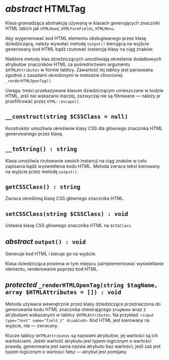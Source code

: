 *abstract* HTMLTag
===

Klasa gromadząca abstrakcję używaną w klasach generujących znaczniki HTML takich jak `HTMLHead`, `HTMLFormFields`, `HTMLMenu`.

Aby wygenerować kod HTML elementu obsługiwanego przez klasę dziedziczącą, należy wywołać metodę `output()` kierującą na wyjście generowany kod HTML bądź rzutować instancję klasy na ciąg znaków.

Niektóre metody klas dziedziczących umożliwiają określenie dodatkowych atrybutów znaczników HTML za pośrednictwem argumentu `$HTMLAttributes` w formie tablicy. Zawartość tej tablicy jest parsowana zgodnie z zasadami określonymi w metodzie chronionej `_renderHTMLOpenTag()`.

Uwaga: treści przekazywane klasom dziedziczącym umieszczane w kodzie HTML, jeśli nie wskazano inaczej, zazwyczaj nie są filtrowane — należy je przefiltrować przez `HTML::escape()`.

## `__construct(string $CSSClass = null)`

Konstruktor umożliwia określenie klasy CSS dla głównego znacznika HTML generowanego przez klasę.

## `__toString() : string`

Klasa umożliwia rzutowanie swoich instancji na ciąg znaków w celu zapisania bądź wyświetlenia kodu HTML. Metoda zwraca tekst kierowany na wyjście przez metodę `output()`.

## `getCSSClass() : string`

Zwraca określoną klasę CSS głównego znacznika HTML.

## `setCSSClass(string $CSSClass) : void`

Ustawia klasę CSS głównego znacznika HTML na `$CSSClass`.

## *abstract* `output() : void`

Generuje kod HTML i kieruje go na wyjście.

Klasa dziedzicząca powinna w tym miejscu zaimplementować wyświetlanie elementu, renderowanie poprzez kod HTML.

## *protected* `_renderHTMLOpenTag(string $tagName, array $HTMLAttributes = []) : void`

Metoda używana wewnętrznie przez klasy dziedziczące przeznaczona do generowania kodu HTML znacznika otwierającego `$tagName` wraz z atrybutami wskazanymi w tablicy `$HTMLAttributes`. Na przykład: `<input type="text" name="field_1" disabled>`. Kod HTML jest kierowany na wyjście, nie — zwracany.

Klucze tablicy `$HTMLAttributes` są nazwami atrybutów, jej wartości są ich wartościami. Jeżeli wartość atrybutu jest typem logicznym o wartości prawda, generowana jest sama nazwa atrybutu bez wartości; jeśli zaś jest typem logicznym o wartości fałsz — atrybut jest pomijany.